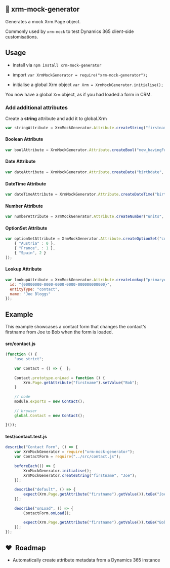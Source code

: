 ## :book: xrm-mock-generator

Generates a mock Xrm.Page object.

Commonly used by `xrm-mock` to test Dynamics 365 client-side customisations.

## Usage

 - install  via `npm install xrm-mock-generator`
 
 - import `var XrmMockGenerator = require("xrm-mock-generator");`
 
 - initialise a global Xrm object `var Xrm = XrmMockGenerator.initialise();`
 
 You now have a global `Xrm` object, as if you had loaded a form in CRM.
 
### Add additional attributes

Create a <b>string</b> attribute and add it to global.Xrm

```javascript
var stringAttribute = XrmMockGenerator.Attribute.createString("firstname", "Joe");
```    
#### Boolean Attribute
```javascript
var boolAttribute = XrmMockGenerator.Attribute.createBool("new_havingFun", true);
```
#### Date Attribute
```javascript
var dateAttribute = XrmMockGenerator.Attribute.createDate("birthdate", new Date(1980, 12, 25));
```
#### DateTime Attribute
```javascript
var dateTimeAttribute = XrmMockGenerator.Attribute.createDateTime("birthdate", new Date(1980, 12, 25));
```
#### Number Attribute
```javascript
var numberAttribute = XrmMockGenerator.Attribute.createNumber("units", 2, 0, 10, 0);
```
#### OptionSet Attribute
```javascript
var optionSetAttribute = XrmMockGenerator.Attribute.createOptionSet("countries", [
    { "Austria" : 0 },
    { "France", : 1 },
    { "Spain", 2 }
]);
```
#### Lookup Attribute
```javascript
var lookupAttribute = XrmMockGenerator.Attribute.createLookup("primarycustomerid", {
  id: "{00000000-0000-0000-0000-000000000000}",
  entityType: "contact",
  name: "Joe Bloggs"
});
```

## Example
This example showcases a contact form that changes the contact's firstname from Joe to Bob when the form is loaded.

#### src/contact.js
```javascript
(function () {
    "use strict";
    
    var Contact = () => {  };
    
    Contact.prototype.onLoad = function () {
        Xrm.Page.getAttribute("firstname").setValue("Bob");
    }
    
    // node
    module.exports = new Contact();
    
    // browser
    global.Contact = new Contact();
    
}());
```
#### test/contact.test.js
```javascript
describe("Contact Form", () => {
    var XrmMockGenerator = require("xrm-mock-generator");
    var ContactForm = require("../src/contact.js");
    
    beforeEach(() => {
        XrmMockGenerator.initialise();
        XrmMockGenerator.createString("firstname", "Joe");
    });
    
    describe("default", () => {
        expect(Xrm.Page.getAttribute("firstname").getValue()).toBe("Joe"); //true
    });
    
    describe("onLoad", () => {
        ContactForm.onLoad();
        
        expect(Xrm.Page.getAttribute("firstname").getValue()).toBe("Bob"); //true
    });
});
```

## :heart:  Roadmap
 - Automatically create attribute metadata from a Dynamics 365 instance
